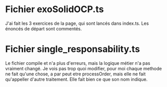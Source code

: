 # Fichier exoSolidOCP.ts

J'ai fait les 3 exercices de la page, qui sont lancés dans index.ts.
Les énoncés de départ sont commentés.


# Fichier single_responsability.ts

Le fichier compile et n'a plus d'erreurs, mais la logique métier n'a pas vraiment changé. Je vois pas trop quoi modifier, pour moi chaque methode ne fait qu'une chose, a par peut etre processOrder, mais elle ne fait qu'appeller d'autre traitement. Elle fait bien ce que son nom indique.